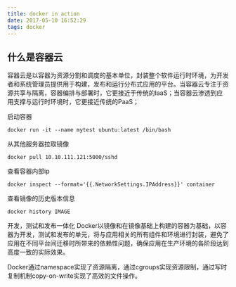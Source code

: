 ```yaml
---
title: docker in action
date: 2017-05-10 16:52:29
tags: docker
---
```


## 什么是容器云

容器云是以容器为资源分割和调度的基本单位，封装整个软件运行时环境，为开发者和系统管理员提供用于构建，发布和运行分布式应用的平台。当容器云专注于资源共享与隔离，容器编排与部署时，它更接近于传统的IaaS；当容器云渗透到应用支撑与运行时环境时，它更接近传统的PaaS；

启动容器

	docker run -it --name mytest ubuntu:latest /bin/bash

从其他服务器拉取镜像
	
	docker pull 10.10.111.121:5000/sshd

查看容器内部ip

	docker inspect --format='{{.NetworkSettings.IPAddress}}' container

查看镜像的历史版本信息

	docker history IMAGE

开发，测试和发布一体化
Docker以镜像和在镜像基础上构建的容器为基础，以容器为开发，测试和发布的单元，将与应用相关的所有组件和环境进行封装，避免了应用在不同平台间迁移时所带来的依赖性问题，确保应用在生产环境的各阶段达到高度一致的实际效果。

Docker通过namespace实现了资源隔离，通过cgroups实现资源限制，通过写时复制机制copy-on-write实现了高效的文件操作。